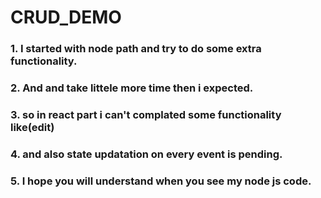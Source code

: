 # CRUD_DEMO

### 1. I started with node path and try to do some extra functionality.
### 2. And and take littele more time then i expected.
### 3. so in react part i can't complated some functionality like(edit)
### 4. and also state updatation on every event is pending. 
### 5. I hope you will understand when you see my node js code.  
